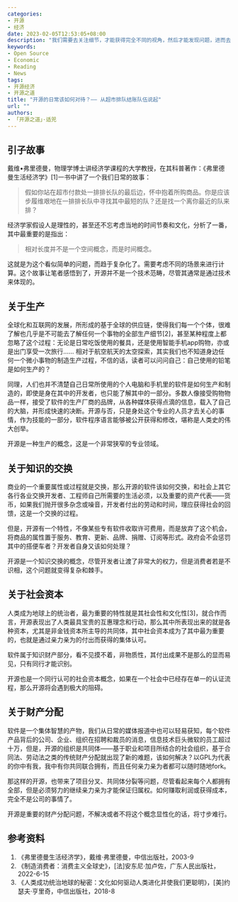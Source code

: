 ```yaml
---
categories:
- 开源
- 经济 
date: 2023-02-05T12:53:05+08:00
description: "我们需要去关注细节，才能获得完全不同的视角，然后才能发现问题，进而去想办法解决。开源从来不是大多数人所理解的那样，以免费、可掠夺、可破坏等错误的理念横行于世，我们可能需要向前一步来纠正这些。"
keywords:
- Open Source
- Economic
- Reading
- News
tags:
- 开源经济
- 开源之道
title: "开源的日常该如何对待？—— 从超市排队结账队伍说起"
url: ""
authors:
- 「开源之道」·适兕
---
```


## 引子故事

戴维•弗里德曼，物理学博士讲经济学课程的大学教授，在其科普著作：《弗里德曼生活经济学》[1]一书中讲了一个我们日常的故事：

> 假如你站在超市付款处一排排长队的最后边，怀中抱着所购商品。你是应该步履维艰地在一排排长队中寻找其中最短的队？还是找一个离你最近的队来排？

经济学家假设人是理性的，甚至还不忘考虑当地的时间节奏和文化，分析了一番，其中最重要的是指出：

> 相对长度并不是一个空间概念，而是时间概念。

这就是为这个看似简单的问题，而趋于复杂化了。需要考虑不同的场景来进行计算。这个故事让笔者感悟到了，开源并不是一个技术范畴，尽管其通常是通过技术来体现的。

## 关于生产

全球化和互联网的发展，所形成的基于全球的供应链，使得我们每一个个体，很难了解也几乎是不可能去了解任何一个事物的全部生产细节[2]，甚至某种程度上都忽略了这个过程：无论是日常吃饭使用的餐具，还是使用智能手机app购物，亦或是出门享受一次旅行...... 相对于航空航天的太空探索，其实我们也不知道身边任何一个微小事物的制造生产过程，不信的话，读者可以问问自己：自己使用的铅笔是如何生产的？

同理，人们也并不清楚自己日常所使用的个人电脑和手机里的软件是如何生产和制造的，即使是身在其中的开发者，也只能了解其中的一部分。多数人像接受购物物品一样，接受了软件的生产厂商的品牌，从各种媒体获得点滴的信息，载入了自己的大脑，并形成快速的决断。开源与否，只是身处这个专业的人员才去关心的事情，作为技能的一部分，软件程序语言能够被公开获得和修改，堪称是人类史的伟大创举。

开源是一种生产的概念，这是一个非常狭窄的专业领域。

## 关于知识的交换

商业的一个重要属性或过程就是交换，那么开源的软件该如何交换，和社会上其它各行各业交换开发者、工程师自己所需要的生活必须，以及重要的资产代表——货币，如果我们抛开很多杂念或噪音，开发者付出的劳动和时间，理应获得社会的回馈，这是一个交换的过程。

但是，开源有一个特性，不像某些专有软件收取许可费用，而是放弃了这个机会，将商品的属性置于服务、教育、更新、品牌、捐赠、订阅等形式。政府会不会惩罚其中的搭便车者？开发者自身又该如何处理？

开源是一个知识交换的概念，尽管开发者让渡了非常大的权力，但是消费者若是不识相，这个问题就变得复杂和棘手。

## 关于社会资本

人类成为地球上的统治者，最为重要的特性就是其社会性和文化性[3]，就合作而言，开源表现出了人类最具宝贵的互惠理念和行动，那么其中所表现出来的就是各种资本，尤其是非金钱资本所主导的共同体，其中社会资本成为了其中最为重要的，也就是通过亲力亲为的付出而获得的集体认可。

软件属于知识财产部分，看不见摸不着，非物质性，其付出成果不是那么的显而易见，只有同行才能识别。

开源也是一个同行认可的社会资本概念，如果在一个社会中已经存在单一的认证流程，那么开源将会遇到极大的阻碍。

## 关于财产分配

软件是一个集体智慧的产物，我们从日常的媒体报道中也可以轻易获知，每个软件产品背后的公司、企业、组织在招聘和裁员的消息，信息技术巨头微软的员工超过十万，但是，开源的组织是共同体——基于职业和项目所结合的社会组织，基于合同法、劳动法之类的传统财产分配就出现了新的难题，该如何解决？以GPL为代表的你中有我，我中有你共同联合拥有，而且任何亲力亲为者都可以随时随地fork。

那这样的开源，也带来了项目分叉、共同体分裂等问题，尽管看起来每个人都拥有全部，但是必须努力的继续亲力亲为才能保证归属权。如何赚取利润或获得成本，完全不是公司的事情了。

开源是重要的财产分配问题，不解决或者不将这个概念显性化的话，将寸步难行。

## 参考资料

1. 《弗里德曼生活经济学》，戴维·弗里德曼，中信出版社，2003-9
2. 《制造消费者：消费主义全球史》，[法]安东尼·加卢佐，广东人民出版社，2022-6-15
3. 《人类成功统治地球的秘密：文化如何驱动人类进化并使我们更聪明》，[美]约瑟夫·亨里奇，中信出版社，2018-8